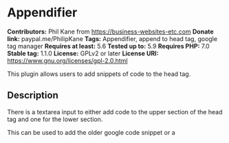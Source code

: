 # Appendifier #
**Contributors:** Phil Kane from https://business-websites-etc.com
**Donate link:** paypal.me/PhilipKane
**Tags:** Appendifier, append to head tag, google tag manager
**Requires at least:** 5.6
**Tested up to:** 5.9
**Requires PHP:** 7.0
**Stable tag:** 1.1.0
**License:** GPLv2 or later
**License URI:** https://www.gnu.org/licenses/gpl-2.0.html

This plugin allows users to add snippets of code to the head tag.

## Description ##

There is a textarea input to either add code to the upper section of the head tag and one for the lower section.

This can be used to add the older google code snippet or a <script> tag or <style> tag.

## Google Tag Manager ##

If you are using the Google Tag Manager, you can get the Container ID from your google account and add it to an input field. This will add the code snippet in the upper portion of the head tag and the code snippet after the opening body tag.


## Installation ##

1. Upload `bwe_appendifier` to the `/wp-content/plugins/` directory
1. Activate the plugin through the 'Plugins' menu in WordPress
 Or
1. `cd` into your `/wp-content/plugins/` folder and run `git clone https://github.com/philekane/appendifier`
1. Activate the plugin through the 'Plugins' menu in WordPress

## Frequently Asked Questions ##

### Example question? ###

Example answer.

## Screenshots ##

### 1. This screen shot of the Appendifier settings page. ###
![Screen Shot](./assets/images/appendifier.png)

== Changelog ==

= 1.1.0 =

* Added input field on setting page in order to add Google Tag Manager code snippets to the head tag and the code snippet after the body tag

## Features ##

1. Add code to the head tag, either at the top of the element or at the bottom.

2. Add Google Tag Manager code snippets to the head tag and the code snippet after the body tag.




